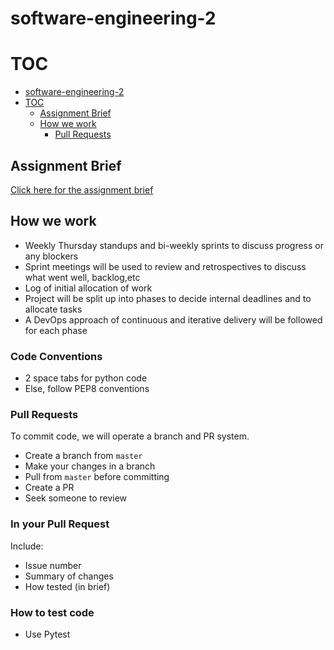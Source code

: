 # software-engineering-2

# TOC

  - [software-engineering-2](#software-engineering-2)
  - [TOC](#toc)
    - [Assignment Brief](#assignment-brief)
    - [How we work](#how-we-work)
      - [Pull Requests](#pull-requests)

## Assignment Brief

[Click here for the assignment brief](https://vle.exeter.ac.uk/pluginfile.php/3353859/mod_resource/content/0/ECM3440%20Assessment%202022.pdf)

## How we work

 - Weekly Thursday standups and bi-weekly sprints to discuss progress or any blockers
 - Sprint meetings will be used to review and retrospectives to discuss what went well, backlog,etc
 - Log of initial allocation of work
 - Project will be split up into phases to decide internal deadlines and to allocate tasks
 - A DevOps approach of continuous and iterative delivery will be followed for each phase

### Code Conventions
 - 2 space tabs for python code
 - Else, follow PEP8 conventions

### Pull Requests

To commit code, we will operate a branch and PR system. 

 - Create a branch from `master`
 - Make your changes in a branch
 - Pull from `master` before committing
 - Create a PR
 - Seek someone to review

### In your Pull Request

Include:
 - Issue number
 - Summary of changes
 - How tested (in brief)


### How to test code
- Use Pytest


